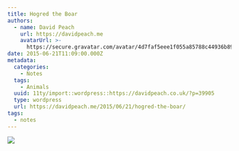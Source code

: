 ```yaml
---
title: Hogred the Boar
authors:
  - name: David Peach
    url: https://davidpeach.me
    avatarUrl: >-
      https://secure.gravatar.com/avatar/4d7faf5eee1f055a85788c44936b8995eaab6dfb004e7854ec747ccb272e91ee?s=96&d=mm&r=g
date: 2015-06-21T11:09:00.000Z
metadata:
  categories:
    - Notes
  tags:
    - Animals
  uuid: 11ty/import::wordpress::https://davidpeach.co.uk/?p=39905
  type: wordpress
  url: https://davidpeach.me/2015/06/21/hogred-the-boar/
tags:
  - notes
---
```

[![](/assets/Hogred-the-Boar-scaled-DSjs387CARPF.jpeg)](/assets/Hogred-the-Boar-scaled-DSjs387CARPF.jpeg)
